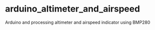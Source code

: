 # arduino_altimeter_and_airspeed
Arduino and processing altimeter and airspeed indicator using BMP280
